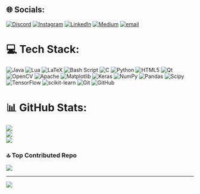 
## 🌐 Socials:
[![Discord](https://img.shields.io/badge/Discord-%237289DA.svg?logo=discord&logoColor=white)](https://discord.gg/_ynxiety) [![Instagram](https://img.shields.io/badge/Instagram-%23E4405F.svg?logo=Instagram&logoColor=white)](https://instagram.com/__piskounov) [![LinkedIn](https://img.shields.io/badge/LinkedIn-%230077B5.svg?logo=linkedin&logoColor=white)](https://linkedin.com/in/lamri-mohamed-yassine-9385a4286) [![Medium](https://img.shields.io/badge/Medium-12100E?logo=medium&logoColor=white)](https://medium.com/@piskounov) [![email](https://img.shields.io/badge/Email-D14836?logo=gmail&logoColor=white)](mailto:lamri.mohamed.yassine01@gmail.com) 

# 💻 Tech Stack:
![Java](https://img.shields.io/badge/java-%23ED8B00.svg?style=for-the-badge&logo=openjdk&logoColor=white) ![Lua](https://img.shields.io/badge/lua-%232C2D72.svg?style=for-the-badge&logo=lua&logoColor=white) ![LaTeX](https://img.shields.io/badge/latex-%23008080.svg?style=for-the-badge&logo=latex&logoColor=white) ![Bash Script](https://img.shields.io/badge/bash_script-%23121011.svg?style=for-the-badge&logo=gnu-bash&logoColor=white) ![C](https://img.shields.io/badge/c-%2300599C.svg?style=for-the-badge&logo=c&logoColor=white) ![Python](https://img.shields.io/badge/python-3670A0?style=for-the-badge&logo=python&logoColor=ffdd54) ![HTML5](https://img.shields.io/badge/html5-%23E34F26.svg?style=for-the-badge&logo=html5&logoColor=white) ![Qt](https://img.shields.io/badge/Qt-%23217346.svg?style=for-the-badge&logo=Qt&logoColor=white) ![OpenCV](https://img.shields.io/badge/opencv-%23white.svg?style=for-the-badge&logo=opencv&logoColor=white) ![Apache](https://img.shields.io/badge/apache-%23D42029.svg?style=for-the-badge&logo=apache&logoColor=white) ![Matplotlib](https://img.shields.io/badge/Matplotlib-%23ffffff.svg?style=for-the-badge&logo=Matplotlib&logoColor=black) ![Keras](https://img.shields.io/badge/Keras-%23D00000.svg?style=for-the-badge&logo=Keras&logoColor=white) ![NumPy](https://img.shields.io/badge/numpy-%23013243.svg?style=for-the-badge&logo=numpy&logoColor=white) ![Pandas](https://img.shields.io/badge/pandas-%23150458.svg?style=for-the-badge&logo=pandas&logoColor=white) ![Scipy](https://img.shields.io/badge/SciPy-%230C55A5.svg?style=for-the-badge&logo=scipy&logoColor=%white) ![TensorFlow](https://img.shields.io/badge/TensorFlow-%23FF6F00.svg?style=for-the-badge&logo=TensorFlow&logoColor=white) ![scikit-learn](https://img.shields.io/badge/scikit--learn-%23F7931E.svg?style=for-the-badge&logo=scikit-learn&logoColor=white) ![Git](https://img.shields.io/badge/git-%23F05033.svg?style=for-the-badge&logo=git&logoColor=white) ![GitHub](https://img.shields.io/badge/github-%23121011.svg?style=for-the-badge&logo=github&logoColor=white)
# 📊 GitHub Stats:
![](https://github-readme-stats.vercel.app/api?username=just-piskounov&theme=dark&hide_border=false&include_all_commits=true&count_private=true)<br/>
![](https://github-readme-streak-stats.herokuapp.com/?user=just-piskounov&theme=dark&hide_border=false)<br/>
![](https://github-readme-stats.vercel.app/api/top-langs/?username=just-piskounov&theme=dark&hide_border=false&include_all_commits=true&count_private=true&layout=compact)

### 🔝 Top Contributed Repo
![](https://github-contributor-stats.vercel.app/api?username=just-piskounov&limit=5&theme=dark&combine_all_yearly_contributions=true)

---
[![](https://visitcount.itsvg.in/api?id=just-piskounov&icon=0&color=0)](https://visitcount.itsvg.in)

<!-- Proudly created with GPRM ( https://gprm.itsvg.in ) -->
